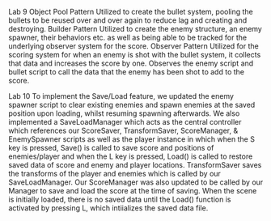 Lab 9
Object Pool Pattern
Utilized to create the bullet system, pooling the bullets to be reused over and over again to reduce lag and creating and destroying.
Builder Pattern
Utilized to create the enemy structure, an enemy spawner, their behaviors etc. as well as being able to be tracked for the underlying observer system for the score.
Observer Pattern
Utilized for the scoring system for when an enemy is shot with the bullet system, it collects that data and increases the score by one. Observes the enemy script and bullet script to call the data that the enemy has been shot to add to the score.

Lab 10
To implement the Save/Load feature, we updated the enemy spawner script to clear existing enemies and spawn enemies at the saved position upon loading, whilst resuming spawning afterwards. We also implemented a SaveLoadManager which acts as the central controller which references our ScoreSaver, TransformSaver, ScoreManager, & EnemySpawner scripts as well as the player instance in which when the S key is pressed, Save() is called to save score and positions of enemies/player and when the L key is pressed, Load() is called to restore saved data of score and enemy and player locations. TransformSaver saves the transforms of the player and enemies which is called by our SaveLoadManager. Our ScoreManager was also updated to be called by our Manager to save and load the score at the time of saving. When the scene is initially loaded, there is no saved data until the Load() function is activated by pressing L, which intiializes the saved data file.

